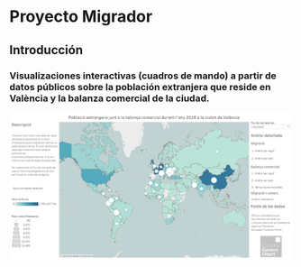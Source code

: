 # Proyecto Migrador
## Introducción
### Visualizaciones interactivas (cuadros de mando) a partir de datos públicos sobre la población extranjera que reside en València y la balanza comercial de la ciudad. 
![Imagen de la página principal del cuadro de mando.](https://github.com/areahackerscivics/Migrador/blob/master/Portada.png)
